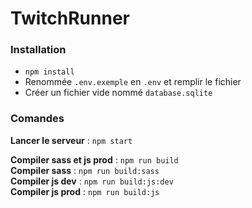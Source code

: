 # TwitchRunner

### Installation
* `npm install`
* Renommée `.env.exemple` en `.env` et remplir le fichier
* Créer un fichier vide nommé `database.sqlite`

### Comandes

**Lancer le serveur** : `npm start`

**Compiler sass et js prod** : `npm run build`  
**Compiler sass** : `npm run build:sass`  
**Compiler js dev** : `npm run build:js:dev`  
**Compiler js prod** : `npm run build:js`  

